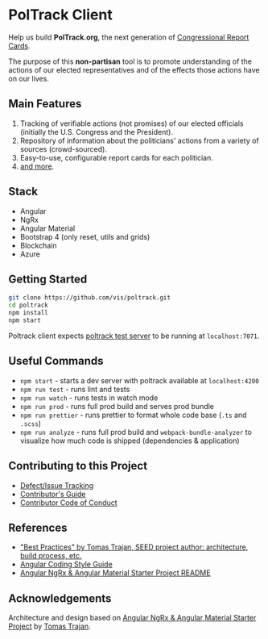 # PolTrack Client

Help us build **PolTrack.org**, the next generation of [Congressional Report Cards](https://www.vis.org/crc/).

The purpose of this __non-partisan__ tool is to promote understanding of the actions of our elected representatives and of the effects those actions have on our lives.

## Main Features

1. Tracking of verifiable actions (not promises) of our elected officials (initially the U.S. Congress and the President).
2. Repository of information about the politicians' actions from a variety of sources (crowd-sourced).
3. Easy-to-use, configurable report cards for each politician.
4. [and more](https://www.vis.org/other/poltrackintro.aspx).

## Stack

* Angular
* NgRx
* Angular Material
* Bootstrap 4 (only reset, utils and grids)
* Blockchain
* Azure

## Getting Started

```bash
git clone https://github.com/vis/poltrack.git
cd poltrack
npm install
npm start
```

Poltrack client expects [poltrack test server](https://github.com/vis/poltrack-test-server) to be running at `localhost:7071`.

## Useful Commands

* `npm start` - starts a dev server with poltrack available at `localhost:4200`
* `npm run test` - runs lint and tests
* `npm run watch` - runs tests in watch mode
* `npm run prod` - runs full prod build and serves prod bundle
* `npm run prettier` - runs prettier to format whole code base (`.ts` and `.scss`)
* `npm run analyze` - runs full prod build and `webpack-bundle-analyzer` to visualize how much code is shipped (dependencies & application)

## Contributing to this Project

* [Defect/Issue Tracking](https://github.com/vis/poltrack/issues)
* [Contributor's Guide](./CONTRIBUTING.md)
* [Contributor Code of Conduct](./CODE_OF_CONDUCT.md)

## References

* ["Best Practices" by Tomas Trajan, SEED project author: architecture, build process, etc.](https://medium.com/@tomastrajan/6-best-practices-pro-tips-for-angular-cli-better-developer-experience-7b328bc9db81)
* [Angular Coding Style Guide](https://angular.io/guide/styleguide)
* [Angular NgRx & Angular Material Starter Project README](./README_SEED.md)

## Acknowledgements

Architecture and design based on [Angular NgRx & Angular Material Starter Project](https://github.com/tomastrajan/angular-ngrx-material-starter) by [Tomas Trajan](https://medium.com/@tomastrajan).
